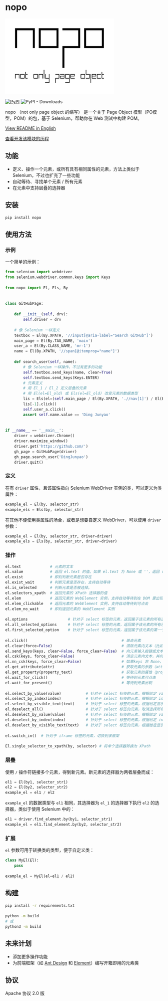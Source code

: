# nopo

![](./logo.png)

[![PyPI](https://img.shields.io/pypi/v/nopo)](https://pypi.org/project/nopo/) ![PyPI - Downloads](https://img.shields.io/pypi/dm/nopo)

nopo （not only page object 的缩写） 是一个关于 Page Object 模型（PO模型，POM）的包，基于 Selenium，帮助你在 Web 测试中构建 POM。

[View README in English](README.md)

[查看开发该模块的历程](https://4ading.com/posts/nopo-development)

## 功能

- 定义、操作一个元素，或所有具有相同属性的元素，方法上类似于 Selenium，不过也扩充了一些功能
- 自动等待、寻找单个元素 / 所有元素
- 在元素中支持层叠的选择器

## 安装

```bash
pip install nopo
```

## 使用方法

### 示例

一个简单的示例：

```python
from selenium import webdriver
from selenium.webdriver.common.keys import Keys

from nopo import El, Els, By


class GitHubPage:

    def __init__(self, drv):
        self.driver = drv

    # 像 Selenium 一样定义
    textbox = El(By.XPATH, '//input[@aria-label="Search GitHub"]')
    main_page = El(By.TAG_NAME, 'main')
    user_a = El(By.CLASS_NAME, 'mr-1')
    name = El(By.XPATH, '//span[@itemprop="name"]')

    def search_user(self, name):
        # 像 Selenium 一样操作，不过有更多的功能
        self.textbox.send_keys(name, clear=True)
        self.textbox.send_keys(Keys.ENTER)
        # 元素定义
        # 用 El_1 / El_2 定义层叠的元素
        # 用 El(el=El_old) 或 Els(el=El_old) 改变元素的数据类型
        lis = Els(el=(self.main_page / El(By.XPATH, './/nav[1]') / El(By.TAG_NAME, 'a')))
        lis[-1].click()
        self.user_a.click()
        assert self.name.value == 'Ding Junyao'


if __name__ == '__main__':
    driver = webdriver.Chrome()
    driver.maximize_window()
    driver.get('https://github.com/')
    gh_page = GitHubPage(driver)
    gh_page.search_user('DingJunyao')
    driver.quit()
```

### 定义

在有 `driver` 属性，且该属性指向 Selenium WebDriver 实例的类，可以定义为类属性：

```python
example_el = El(by, selector_str)
example_els = Els(by, selector_str)
```
在其他不便使用类属性的场合，或者是想要自定义 WebDriver，可以使用 `driver` 参数：

```python
example_el = El(by, selector_str, driver=driver)
example_els = Els(by, selector_str, driver=driver)
```

### 操作

```python
el.text             # 元素的文本
el.value            # 返回 el.text 的值。如果 el.text 为 None 或 ''，返回 value 属性（多用于 input 元素）
el.exist            # 即刻判断元素是否存在
el.exist_wait       # 判断元素是否存在，支持自动等待
el.is_selected      # 判断元素是否被选择。
el.selectors_xpath  # 返回元素的 XPath 选择器的值
el.elem             # 返回元素的 WebElement 实例，支持自动等待到在 DOM 里出现
el.elem_clickable   # 返回元素的 WebElement 实例，支持自动等待到可点击
el.elem_no_wait     # 即刻返回元素的 WebElement 实例

el.options                  # 针对于 select 标签的元素，返回属于该元素的所有选项
el.all_selected_options     # 针对于 select 标签的元素，返回属于该元素的所有已选选项
el.first_selected_option    # 针对于 select 标签的元素，返回属于该元素的第一个已选选项

el.click()                                          # 单击元素
el.clear(force=False)                               # 清除元素内文本（比如 input 元素）. 设置 force=True 确保元素内文本清除干净，也就是强制模式（在某些场合适用）
el.send_keys(keys, clear=False, force_clear=False)  # 向元素输入按键或文本。如果 clear 为 True，则输入前会清空元素内文本。如果 clear 和 force 均为 True，清除方法进入强制模式
el.csk(keys, force_clear=False)                     # 清空元素内文本，并向元素输入按键或文本。如果 force_clear 为 True，清除方法进入强制模式
el.nn_csk(keys, force_clear=False)                  # 如果keys 非 None，则清空元素内文本，并向元素输入按键或文本。如果 force_clear 为 True，清除方法进入强制模式
el.get_attribute(attr)                              # 获取元素的参数（attribute，偏向于 HTML 层面）
el.get_property(property_text)                      # 获取元素的属性（property，偏向于 JS 层面）
el.wait_for_click()                                 # 等待到元素可点击
el.wait_for_present()                               # 等待到元素出现

el.select_by_value(value)           # 针对于 select 标签的元素，根据给定 value 值选择选项
el.select_by_index(index)           # 针对于 select 标签的元素，根据给定 index 值选择选项
el.select_by_visible_text(text)     # 针对于 select 标签的元素，根据给定显示文本选择选项
el.deselect_all()                   # 针对于 select 标签的元素，取消选择所有内容
el.deselect_by_value(value)         # 针对于 select 标签的元素，根据给定 value 值取消选择选项
el.deselect_by_index(index)         # 针对于 select 标签的元素，根据给定 index 值取消选择选项
el.deselect_by_visible_text(text)   # 针对于 select 标签的元素，根据给定显示文本取消选择选项

el.switch_in()  # 针对于 iframe 标签的元素，切换到该框架

El.single_selector_to_xpath(by, selector) # 将单个选择器转换为 XPath
```

### 层叠

使用 `/` 操作符链接多个元素，得到新元素。新元素的选择器为两者层叠而成：

```python
el1 = El(by1, selector_str1)
el2 = El(by2, selector_str2)
example_el = el1 / el2
```

`example_el` 的数据类型与 `el1` 相同，其选择器为 `el_1` 的选择器下执行 `el2` 的选择器，类似于使用 Selenium 中的：

```python
el1 = driver.find_element.by(by1, selector_str1)
example_el = el1.find_element.by(by2, selector_str2)
```

### 扩展

`el` 参数可用于转换类的类型，便于自定义类：

```python
class MyEl(El):
    pass

example_el = MyEl(el=el1 / el2)
```

## 构建

```bash
pip install -r requirements.txt

python -m build
# 或
python3 -m build
```

## 未来计划

- 添加更多操作功能
- 为前端框架（如 [Ant Design](https://ant.design/) 和 [Element](https://element-plus.org/)）编写开箱即用的元素类

## 协议

Apache 协议 2.0 版
